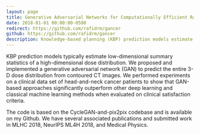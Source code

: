 ```yaml
---
layout: page
title: Generative Adversarial Networks for Computationally Efficient Radiotherapy 
date: 2018-01-01 00:00:00-0500
redirect: https://github.com/rafidrm/gancer
github: https://github.com/rafidrm/gancer
description: Knowledge-based planning (KBP) prediction models estimate the dose of radiation to be delivered to cancer patients using patient features. We proposed a generative adversarial network (GAN) to predict the entire 3-D dose distribution from contoured CT images. Experiments on a clinical data set of head-and-neck cancer patients showed that our GAN-based approach significantly outperformed prior deep learning and classical machine learning methods when evaluated on clinical satisfaction criteria.
---
```



KBP prediction models typically estimate low-dimensional summary statistics of a high-dimensional dose distribution. We proposed and implemented a generative adversarial network (GAN) to predict the entire 3-D dose distribution from contoured CT images. We performed experiments on a clinical data set of head-and-neck cancer patients to show that GAN-based approaches significantly outperform other deep learning and classical machine learning methods when evaluated on clinical satisfaction criteria.

The code is based on the CycleGAN-and-pix2pix codebase and is available on my Github. We have several associated publications and submitted work in MLHC 2018, NeurIPS ML4H 2018, and Medical Physics.


